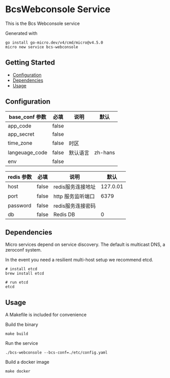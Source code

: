 # BcsWebconsole Service

This is the Bcs Webconsole service

Generated with

```
go install go-micro.dev/v4/cmd/micro@v4.5.0
micro new service bcs-webconsole
```

## Getting Started

- [Configuration](#configuration)
- [Dependencies](#dependencies)
- [Usage](#usage)

## Configuration

| base_conf 参数                    | 必填  | 说明                                    | 默认           |
| ----------------------- | ----- | --------------------------------------- | -------------- |
| app_code                 | false |                        |        |
| app_secret                    | false |                        |            |
| time_zone       | false  | 时区                                |                | Asia/Shanghai
| langeuage_code              | false | 默认语言                          | zh-hans               |
| env              | false |                           |                | dev

| redis 参数                    | 必填  | 说明                                    | 默认           |
| ----------------------- | ----- | --------------------------------------- | -------------- |
| host                 | false | redis服务连接地址                       | 127.0.01       |
| port                    | false | http 服务监听端口                       | 6379           |
| password       | false  | redis服务连接密码                                |                |
| db              | false | Redis DB                          | 0               |

## Dependencies

Micro services depend on service discovery. The default is multicast DNS, a zeroconf system.

In the event you need a resilient multi-host setup we recommend etcd.

```
# install etcd
brew install etcd

# run etcd
etcd
```

## Usage

A Makefile is included for convenience

Build the binary

```
make build
```

Run the service

```
./bcs-webconsole --bcs-conf=./etc/config.yaml
```

Build a docker image

```
make docker
```
